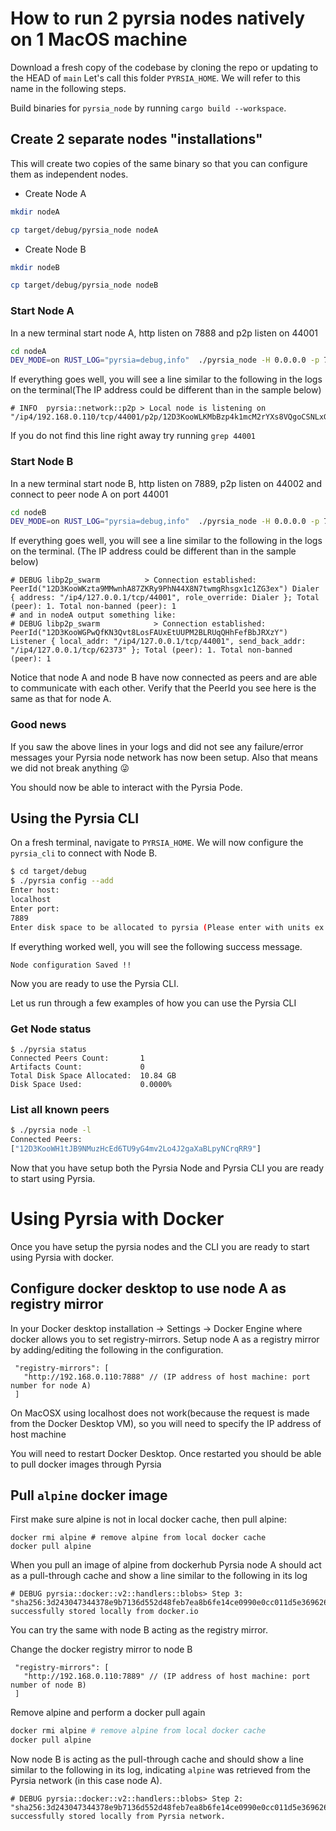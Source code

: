 # How to run 2 pyrsia nodes natively on 1 MacOS machine

Download a fresh copy of the codebase by cloning the repo or updating to the HEAD of `main`
Let's call this folder `PYRSIA_HOME`. We will refer to this name in the following steps.

Build binaries for `pyrsia_node` by running `cargo build --workspace`.

## Create 2 separate nodes "installations"

This will create two copies of the same binary so that you can configure them as independent nodes.

 - Create Node A

  ```sh
  mkdir nodeA

  cp target/debug/pyrsia_node nodeA
  ```

- Create Node B

 ```sh
 mkdir nodeB

 cp target/debug/pyrsia_node nodeB
 ```

### Start Node A

In a new terminal start node A, http listen on 7888 and p2p listen on 44001

```sh
cd nodeA
DEV_MODE=on RUST_LOG="pyrsia=debug,info"  ./pyrsia_node -H 0.0.0.0 -p 7888 -L /ip4/0.0.0.0/tcp/44001
```

If everything goes well, you will see a line similar to the following in the logs on the terminal(The IP address could be different than in the sample below)

```
# INFO  pyrsia::network::p2p > Local node is listening on "/ip4/192.168.0.110/tcp/44001/p2p/12D3KooWLKMbBzp4k1mcM2rYXs8VQgoCSNLxGUwnB1itouxYcnx3"
```

If you do not find this line right away try running `grep 44001`

### Start Node B

In a new terminal start node B, http listen on 7889, p2p listen on 44002 and connect to peer node A on port 44001

```sh
cd nodeB
DEV_MODE=on RUST_LOG="pyrsia=debug,info"  ./pyrsia_node -H 0.0.0.0 -p 7889 -L /ip4/0.0.0.0/tcp/44002 --peer /ip4/127.0.0.1/tcp/44001
```

If everything goes well, you will see a line similar to the following in the logs on the terminal. (The IP address could be different than in the sample below)

```
# DEBUG libp2p_swarm          > Connection established: PeerId("12D3KooWKzta9MMwnhA87ZKRy9PhN44X8N7twmgRhsgx1c1ZG3ex") Dialer { address: "/ip4/127.0.0.1/tcp/44001", role_override: Dialer }; Total (peer): 1. Total non-banned (peer): 1
# and in nodeA output something like:
# DEBUG libp2p_swarm            > Connection established: PeerId("12D3KooWGPwQfKN3Qvt8LosFAUxEtUUPM2BLRUqQHhFefBbJRXzY") Listener { local_addr: "/ip4/127.0.0.1/tcp/44001", send_back_addr: "/ip4/127.0.0.1/tcp/62373" }; Total (peer): 1. Total non-banned (peer): 1
```

Notice that node A and node B have now connected as peers and are able to communicate with each other. Verify that the PeerId you see here is the same as that for node A.

### Good news

If you saw the above lines in your logs and did not see any failure/error messages your Pyrsia node network has now been setup.
Also that means we did not break anything 😜

You should now be able to interact with the Pyrsia Pode.

## Using the Pyrsia CLI

On a fresh terminal, navigate to `PYRSIA_HOME`. We will now configure the `pyrsia_cli` to connect with Node B.

```sh
$ cd target/debug
$ ./pyrsia config --add
Enter host:
localhost
Enter port:
7889
Enter disk space to be allocated to pyrsia (Please enter with units ex: 10 GB):
```

If everything worked well, you will see the following success message.

```
Node configuration Saved !!
```

Now you are ready to use the Pyrsia CLI.

Let us run through a few examples of how you can use the Pyrsia CLI

### Get Node status

```
$ ./pyrsia status
Connected Peers Count:       1
Artifacts Count:             0
Total Disk Space Allocated:  10.84 GB
Disk Space Used:             0.0000%
```

### List all known peers

```sh
$ ./pyrsia node -l
Connected Peers:
["12D3KooWH1tJB9NMuzHcEd6TU9yG4mv2Lo4J2gaXaBLpyNCrqRR9"]
```

Now that you have setup both the Pyrsia Node and Pyrsia CLI you are ready to start using Pyrsia.

# Using Pyrsia with Docker

Once you have setup the pyrsia nodes and the CLI you are ready to start using Pyrsia with docker.

## Configure docker desktop to use node A as registry mirror
In your Docker desktop installation -> Settings -> Docker Engine where docker allows you to set registry-mirrors.
Setup node A as a registry mirror by adding/editing the following in the configuration.

```jsonc
 "registry-mirrors": [
   "http://192.168.0.110:7888" // (IP address of host machine: port number for node A)
 ]
```

On MacOSX using localhost does not work(because the request is made from the Docker Desktop VM), so you will need to specify the IP address of host machine

You will need to restart Docker Desktop.
Once restarted you should be able to pull docker images through Pyrsia

## Pull `alpine` docker image

First make sure alpine is not in local docker cache, then pull alpine:

```
docker rmi alpine # remove alpine from local docker cache
docker pull alpine
```

When you pull an image of alpine from dockerhub Pyrsia node A should act as a pull-through cache and show a line similar to the following in its log

```
# DEBUG pyrsia::docker::v2::handlers::blobs> Step 3: "sha256:3d243047344378e9b7136d552d48feb7ea8b6fe14ce0990e0cc011d5e369626a" successfully stored locally from docker.io
```

You can try the same with node B acting as the registry mirror.

Change the docker registry mirror to node B

```jsonc
 "registry-mirrors": [
   "http://192.168.0.110:7889" // (IP address of host machine: port number of node B)
 ]
```

Remove alpine and perform a docker pull again

```sh
docker rmi alpine # remove alpine from local docker cache
docker pull alpine
```

Now node B is acting as the pull-through cache and should show a line similar to the following in its log, indicating `alpine` was retrieved from the Pyrsia network (in this case node A).

```
# DEBUG pyrsia::docker::v2::handlers::blobs> Step 2: "sha256:3d243047344378e9b7136d552d48feb7ea8b6fe14ce0990e0cc011d5e369626a" successfully stored locally from Pyrsia network.
```
